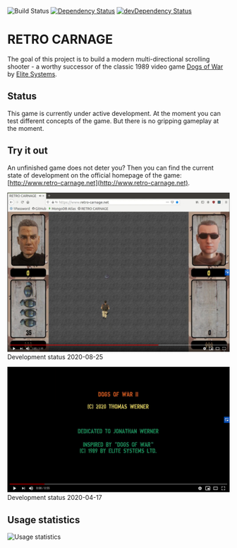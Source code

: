 ![Build Status](https://codebuild.eu-central-1.amazonaws.com/badges?uuid=eyJlbmNyeXB0ZWREYXRhIjoiTTZlN3NMalI1M3FkTTVnQldDeVl0ZHYyY1V5RS9XVVJ6MWxjdmV3V1pqR3hWc3BYVnVuZkxCTGs1TGNXQ25lbkl1eW82ODE3OWxFMU53TlloRzdIM0lzPSIsIml2UGFyYW1ldGVyU3BlYyI6IlBOWkFndTBRZ2hOd2o4NXEiLCJtYXRlcmlhbFNldFNlcmlhbCI6MX0%3D&branch=master)
[![Dependency Status](https://david-dm.org/huddeldaddel/retro-carnage.svg)](https://david-dm.org/huddeldaddel/retro-carnage) [![devDependency Status](https://david-dm.org/huddeldaddel/retro-carnage/dev-status.svg)](https://david-dm.org/huddeldaddel/retro-carnage?type=dev)

# RETRO CARNAGE

The goal of this project is to build a modern multi-directional scrolling shooter - a worthy successor of the classic 1989 video game [Dogs of War](https://gamesdb.launchbox-app.com/games/details/41090) by [Elite Systems](http://www.elite-systems.co.uk).

## Status

This game is currently under active development. At the moment you can test different concepts of the game. But there is no gripping gameplay at the moment. 

## Try it out

An unfinished game does not deter you? Then you can find the current state of development on the official homepage of the game: [http://www.retro-carnage.net](http://www.retro-carnage.net). 

[![Watch the video](docs/images/youtube-2020-08-25.png)](https://youtu.be/IeUowwMaIB4)
Development status 2020-08-25  

[![Watch the video](docs/images/youtube-first-impression.png)](https://youtu.be/W5dJvoZUGt8)
Development status 2020-04-17

## Usage statistics

![Usage statistics](https://backend.retro-carnage.net/usage/chart "Usage statistics")
